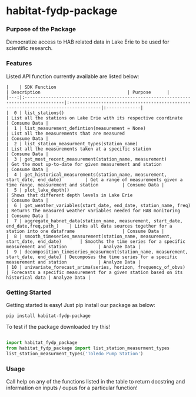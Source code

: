 # habitat-fydp-package

### Purpose of the Package
Democratize access to HAB related data in Lake Erie to be used for scientific research. 

### Features

Listed API function currently available are listed below: 

```
|    | SDK Function                                                                         | Description                                 | Purpose      |
|---:|:-------------------------------------------------------------------------------------|:----------------------------------------------------------------------------------|:-------------|
|  0 | list_stations()                                                                      | List all the stations on Lake Erie with its respective coordinate              | Consume Data |
|  1 | list_measurement_defintion(measurement = None)                                       | List all the measurements that are measured                                    | Consume Data |
|  2 | list_station_measurment_types(station_name)                                          | List all the measurements taken at a specific station                            | Consume Data |
|  3 | get_most_recent_measurement(station_name, measurement)                               | Get the most up-to-date for given measurement and station                     | Consume Data |
|  4 | get_historical_measurements(station_name, measurement, start_date, end_date)         | Get a range of measurements given a time range, measurement and station         | Consume Data |
|  5 | plot_lake_depth()                                                                    | Shows that different depth levels in Lake Erie                                   | Consume Data |
|  6 | get_weather_variables(start_date, end_date, station_name, freq)                      | Returns the measured weather variables needed for HAB monitoring         | Consume Data |
|  7 | aggregate_habnet_data(station_name, measurement, start_date, end_date,freq,path_)    | Links all data sources together for a station into one dataframe                  | Consume Data |
|  8 | smooth_timeseries_measurement(station_name, measurement, start_date, end_date)       | Smooths the time series for a specific measurement and station            | Analyze Data |
|  9 | decomposition_timeseries_measurment(station_name, measurement, start_date, end_date) | Decomposes the time series for a specific measurement and station            | Analyze Data |
| 10 | univariate_forecast_arima(series, horizon, frequency_of_obvs)                        | Forecasts a specific measurement for a given station based on its historical data | Analyze Data |
``` 


### Getting Started

Getting started is easy! Just pip install our package as below: 

```
pip install habitat-fydp-package
```

To test if the package downloaded try this! 

```python

import habitat_fydp_package 
from habitat_fydp_package import list_station_measurment_types
list_station_measurment_types('Toledo Pump Station')

``` 

### Usage 

Call help on any of the functions listed in the table to return docstring and information on inputs / oupus for a particular function!